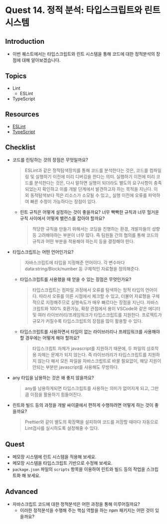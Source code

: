 # Quest 14. 정적 분석: 타입스크립트와 린트 시스템

## Introduction

- 이번 퀘스트에서는 타입스크립트와 린트 시스템을 통해 코드에 대한 정적분석의 장점에 대해 알아보겠습니다.

## Topics

- Lint
  - ESLint
- TypeScript

## Resources

- [ESLint](https://eslint.org/)
- [TypeScript](https://www.typescriptlang.org/)

## Checklist

- 코드를 린팅하는 것의 장점은 무엇일까요?
  > ESLint과 같은 정적탐색장치를 통해 코드를 분석한다는 것은, 코드를 컴파일링 및 실행하기 이전에 미리 디버깅을 한다는 의미.
  > 실행하기 이전에 미리 코드를 분석한다는 것은, 다시 말하면 실행이 되더라도 별도의 요구사항이 충족되었는지 확인하고 이를 개발 단계에서 발견하고자 하는 목적을 지닌다.
  > 이 외 동적탐색보다 적은 리소스가 소모될 수 있고,, 실행 이전에 오류를 파악하여 빠른 수정이 가능하다는 장점이 있다.
  - 린트 규칙은 어떻게 설정하는 것이 좋을까요? 너무 빡빡한 규칙과 너무 헐거운 규칙 사이에서 어떻게 밸런스를 잡아야 할까요?
    > 적당한 규칙을 만들기 위해서는 코딩을 진행하는 환경, 개발자들의 성향 등 고려해야하는 부분이 너무 많다.
    > 즉 팀원들 간의 협의를 통해 코드의 규칙과 어떤 부분을 적용해야 하는지 등을 결정해야 한다.
- 타입스크립트는 어떤 언어인가요?

  > 자바스크립트에 타입을 지정해준 언어이다.
  > 각 변수마다 data:string/Block/number 등 구체적인 자료형을 정의해준다.

  - 타입스크립트를 사용했을 때 얻을 수 있는 장점은 무엇인가요?
    > 타입스크립트는 컴파일 과정에서 오류를 탐색하는 정적 타입의 언어이다.
    > 따라서 오류를 이른 시점에서 체크할 수 있고, 더불어 자료형을 구체적으로 지정해주므로 실행속도가 매우 빠르다는 장점을 지닌다.
    > 자바스크립트와 100% 호환가능, 확장 관점에서 용이
    > VSCode와 같은 에디터 및 여러 라이브러리/프레임워크가 타입스크립트를 지원한다.
    > 프로젝트가 규모가 커질수록 타입스크립트의 장점을 많이 활용할 수 있다.
  - 타입스크립트를 사용하면서 타입이 없는 라이브러리나 프레임워크를 사용해야 할 경우에는 어떻게 해야 할까요?
    > 타입스크립트 자체가 javascript를 지원하기 때문에, 두 파일의 상호작용 자체는 문제가 되지 않는다.
    > 즉 라이브러리가 타입스크립트를 지원하지 않는다 해서 모든 파일을 자바스크립트로 바꿀 필요없이, 해당 지원이 안되는 부분만 javascript를 사용해도 무방하다.

- any 타입을 남용하는 것은 왜 좋지 않을까요?
  > any를 남용하게되면 타입스크립트를 사용하는 의미가 없어지게 되고, 그만큼 이점을 활용하기 힘들어진다.
- 린트와 빌드 등의 과정을 개발 싸이클에서 편하게 수행하려면 어떻게 하는 것이 좋을까요?
  > Prettier와 같이 별도의 확장팩을 설피하여 코드를 저장할 때마다 자동으로 Lint검사를 실시하도록 설정해줄 수 있다.

## Quest

- 메모장 시스템에 린트 시스템을 적용해 보세요.
- 메모장 시스템을 타입스크립트 기반으로 수정해 보세요.
- `package.json` 파일의 `scripts` 항목을 이용하여 린트와 빌드 등의 작업을 스크립트화 해 보세요.

## Advanced

- 자바스크립트 코드에 대한 정적분석은 어떤 과정을 통해 이루어질까요?
  - 이러한 정적분석을 수행해 주는 핵심 역할을 하는 npm 패키지는 어떤 것이 있을까요?
